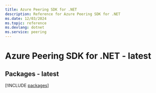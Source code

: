 ```yaml
---
title: Azure Peering SDK for .NET
description: Reference for Azure Peering SDK for .NET
ms.date: 12/03/2024
ms.topic: reference
ms.devlang: dotnet
ms.service: peering
---
```

# Azure Peering SDK for .NET - latest
## Packages - latest
[!INCLUDE [packages](peering-index.md)]
